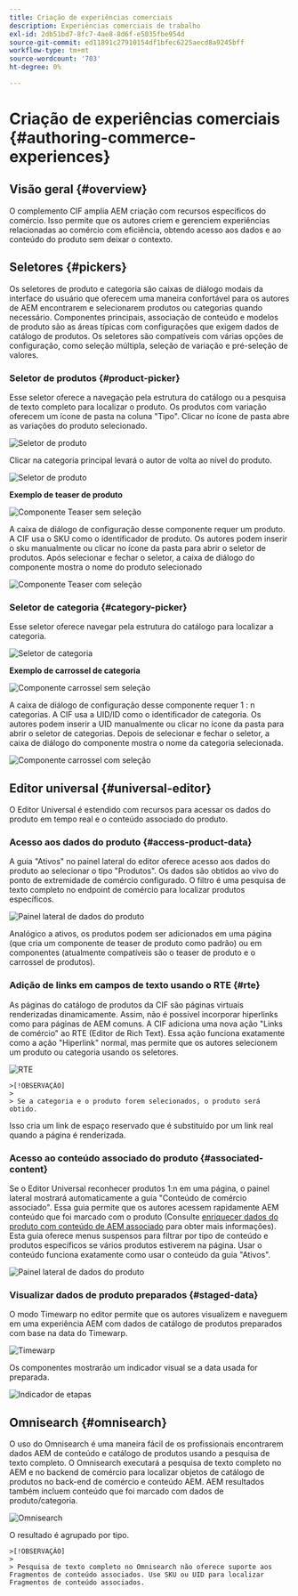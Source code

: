 ```yaml
---
title: Criação de experiências comerciais
description: Experiências comerciais de trabalho
exl-id: 2db51bd7-8fc7-4ae8-8d6f-e5035fbe954d
source-git-commit: ed11891c27910154df1bfec6225aecd8a9245bff
workflow-type: tm+mt
source-wordcount: '703'
ht-degree: 0%

---
```


# Criação de experiências comerciais {#authoring-commerce-experiences}

## Visão geral {#overview}

O complemento CIF amplia AEM criação com recursos específicos do comércio. Isso permite que os autores criem e gerenciem experiências relacionadas ao comércio com eficiência, obtendo acesso aos dados e ao conteúdo do produto sem deixar o contexto.

## Seletores {#pickers}

Os seletores de produto e categoria são caixas de diálogo modais da interface do usuário que oferecem uma maneira confortável para os autores de AEM encontrarem e selecionarem produtos ou categorias quando necessário. Componentes principais, associação de conteúdo e modelos de produto são as áreas típicas com configurações que exigem dados de catálogo de produtos. Os seletores são compatíveis com várias opções de configuração, como seleção múltipla, seleção de variação e pré-seleção de valores.

### Seletor de produtos {#product-picker}

Esse seletor oferece a navegação pela estrutura do catálogo ou a pesquisa de texto completo para localizar o produto. Os produtos com variação oferecem um ícone de pasta na coluna &quot;Tipo&quot;. Clicar no ícone de pasta abre as variações do produto selecionado.

![Seletor de produto](/help/commerce/cif/assets/authoring/product-picker.png)

Clicar na categoria principal levará o autor de volta ao nível do produto.

![Seletor de produto](/help/commerce/cif/assets/authoring/product-picker-variation.png)

**Exemplo de teaser de produto**

![Componente Teaser sem seleção](/help/commerce/cif/assets/authoring/teaser_component_without_selection.png)

A caixa de diálogo de configuração desse componente requer um produto. A CIF usa o SKU como o identificador de produto. Os autores podem inserir o sku manualmente ou clicar no ícone da pasta para abrir o seletor de produtos. Após selecionar e fechar o seletor, a caixa de diálogo do componente mostra o nome do produto selecionado

![Componente Teaser com seleção](/help/commerce/cif/assets/authoring/teaser_component_with_selection.png)

### Seletor de categoria {#category-picker}

Esse seletor oferece navegar pela estrutura do catálogo para localizar a categoria.

![Seletor de categoria](/help/commerce/cif/assets/authoring/category-picker.png)

**Exemplo de carrossel de categoria**

![Componente carrossel sem seleção](/help/commerce/cif/assets/authoring/carousel_component_without_selection.png)

A caixa de diálogo de configuração desse componente requer 1 : n categorias. A CIF usa a UID/ID como o identificador de categoria. Os autores podem inserir a UID manualmente ou clicar no ícone da pasta para abrir o seletor de categorias. Depois de selecionar e fechar o seletor, a caixa de diálogo do componente mostra o nome da categoria selecionada.

![Componente carrossel com seleção](/help/commerce/cif/assets/authoring/carousel_component_with_selection.png)

## Editor universal {#universal-editor}

O Editor Universal é estendido com recursos para acessar os dados do produto em tempo real e o conteúdo associado do produto.

### Acesso aos dados do produto {#access-product-data}

A guia &quot;Ativos&quot; no painel lateral do editor oferece acesso aos dados do produto ao selecionar o tipo &quot;Produtos&quot;. Os dados são obtidos ao vivo do ponto de extremidade de comércio configurado. O filtro é uma pesquisa de texto completo no endpoint de comércio para localizar produtos específicos.

![Painel lateral de dados do produto](/help/commerce/cif/assets/authoring/products-side-panel.png)

Analógico a ativos, os produtos podem ser adicionados em uma página (que cria um componente de teaser de produto como padrão) ou em componentes (atualmente compatíveis são o teaser de produto e o carrossel de produtos).

### Adição de links em campos de texto usando o RTE {#rte}

As páginas do catálogo de produtos da CIF são páginas virtuais renderizadas dinamicamente. Assim, não é possível incorporar hiperlinks como para páginas de AEM comuns. A CIF adiciona uma nova ação &quot;Links de comércio&quot; ao RTE (Editor de Rich Text). Essa ação funciona exatamente como a ação &quot;Hiperlink&quot; normal, mas permite que os autores selecionem um produto ou categoria usando os seletores.

![RTE](/help/commerce/cif/assets/authoring/RTE.png)

    >[!OBSERVAÇÃO]
    >
    > Se a categoria e o produto forem selecionados, o produto será obtido.

Isso cria um link de espaço reservado que é substituído por um link real quando a página é renderizada.

### Acesso ao conteúdo associado do produto {#associated-content}

Se o Editor Universal reconhecer produtos 1:n em uma página, o painel lateral mostrará automaticamente a guia &quot;Conteúdo de comércio associado&quot;. Essa guia permite que os autores acessem rapidamente AEM conteúdo que foi marcado com o produto (Consulte [enriquecer dados do produto com conteúdo de AEM associado](./enrich-product-associated-content.md) para obter mais informações). Esta guia oferece menus suspensos para filtrar por tipo de conteúdo e produtos específicos se vários produtos estiverem na página. Usar o conteúdo funciona exatamente como usar o conteúdo da guia &quot;Ativos&quot;.

![Painel lateral de dados do produto](/help/commerce/cif/assets/authoring/associated-commerce-content-tab.png)

### Visualizar dados de produto preparados {#staged-data}

O modo Timewarp no editor permite que os autores visualizem e naveguem em uma experiência AEM com dados de catálogo de produtos preparados com base na data do Timewarp.

![Timewarp  ](/help/commerce/cif/assets/authoring/timewarp.png)

Os componentes mostrarão um indicador visual se a data usada for preparada.

![Indicador de etapas](/help/commerce/cif/assets/authoring/staged-indicator.png)

## Omnisearch {#omnisearch}

O uso do Omnisearch é uma maneira fácil de os profissionais encontrarem dados AEM de conteúdo e catálogo de produtos usando a pesquisa de texto completo. O Omnisearch executará a pesquisa de texto completo no AEM e no backend de comércio para localizar objetos de catálogo de produtos no back-end de comércio e conteúdo AEM. AEM resultados também incluem conteúdo que foi marcado com dados de produto/categoria.

![Omnisearch](/help/commerce/cif/assets/authoring/omnisearch.png)

O resultado é agrupado por tipo.

    >[!OBSERVAÇÃO]
    >
    > Pesquisa de texto completo no Omnisearch não oferece suporte aos Fragmentos de conteúdo associados. Use SKU ou UID para localizar Fragmentos de conteúdo associados.
